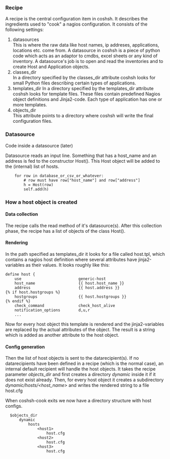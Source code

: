 ### Recipe

A recipe is the central configuration item in coshsh. It describes the ingredients used to "cook" a nagios configuration. It consists of the following settings:
1. datasources  
  This is where the raw data like host names, ip addreses, applications, locations etc. come from. A datasource in coshsh is a piece of python code which acts as an adaptor to cmdbs, excel sheets or any kind of inventory. A datasource's job is to open and read the inventories and to create Host and Application objects.
2. classes_dir  
  In a directory specified by the classes_dir attribute coshsh looks for small Python files describing certain types of applications. 
3. templates_dir
  In a directory specified by the templates_dir attribute coshsh looks for template files. These files contain predefined Nagios object definitions and Jinja2-code. Each type of application has one or more templates.
4. objects_dir  
  This attribute points to a directory where coshsh will write the final configuration files.


### Datasource

Code inside a datasource (later)

Datasource reads an input line.
Something that has a host_name and an address is fed to the constructor Host().
This Host object will be added to the (internal) list of hosts.
```
    for row in database_or_csv_or_whatever:
        # row must have row["host_name"] and row["address"]
        h = Host(row)
        self.add(h)

```




### How a host object is created

#### Data collection
The recipe calls the read method of it's datasource(s). After this collection phase, the recipe has a list of objects of the class Host().

#### Rendering
In the path specified as templates_dir it looks for a file called host.tpl, which contains a nagios host definition where several attributes have jinja2-variables as their values. It looks roughly like this:
```
define host {
    use                         generic-host
    host_name                   {{ host.host_name }}
    address                     {{ host.address }}
{% if host.hostgroups %}
    hostgroups                  {{ host.hostgroups }}
{% endif %}
    check_command               check_host_alive
    notification_options        d,u,r
    ...
```
Now for every host object this template is rendered and the jinja2-variables are replaced by the actual attributes of the object.
The result is a string which is added as another attribute to the host object.

#### Config generation
Then the list of host objects is sent to the datarecipient(s). If no datarecipients have been defined in a recipe (which is the normal case), an internal default recipient will handle the host objects. It takes the recipe parameter _objects_dir_ and first creates a directory _dynamic_ inside it if it does not exist already. Then, for every host object it creates a subdirectory _dynamic/hosts/<host_name>_ and writes the rendered string to a file host.cfg

When coshsh-cook exits we now have a directory structure with host configs.
```
  $objects_dir
      dynamic
          hosts
              <host1>
                  host.cfg
              <host2>
                  host.cfg
              <host3>
                  host.cfg
```

